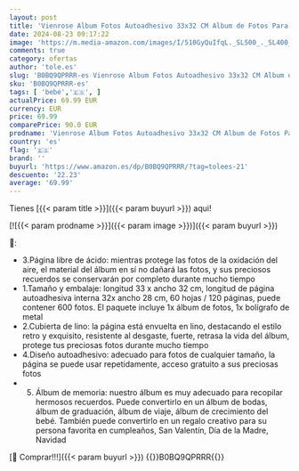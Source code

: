 ```yaml
---
layout: post
title: 'Vienrose Album Fotos Autoadhesivo 33x32 CM Album de Fotos Para Pegar y Escribir Funda de Lino Scrapbook Regalo Bebé Cumpleanos Recuerdos Boda Aniversario Familiares con un bolígrafo  120 páginas'
date: 2024-08-23 09:17:22
image: 'https://m.media-amazon.com/images/I/510GyQuIfqL._SL500_._SL400_.jpg'
comments: true
category: ofertas
author: 'tole.es'
slug: 'B0BQ9QPRRR-es Vienrose Album Fotos Autoadhesivo 33x32 CM Album de Fotos...'
sku: 'B0BQ9QPRRR-es'
tags: [ 'bebé','🇪🇸', ]
actualPrice: 69.99 EUR
currency: EUR
price: 69.99
comparePrice: 90.0 EUR
prodname: 'Vienrose Album Fotos Autoadhesivo 33x32 CM Album de Fotos Para Pegar y Escribir Funda de Lino Scrapbook Regalo Bebé Cumpleanos Recuerdos Boda Aniversario Familiares con un bolígrafo  120 páginas'
country: 'es'
flag: '🇪🇸'
brand: ''
buyurl: 'https://www.amazon.es/dp/B0BQ9QPRRR/?tag=tolees-21'
descuento: '22.23'
average: '69.99'
---
```


Tienes [{{< param title >}}]({{< param buyurl >}}) aqui!

[![{{< param prodname >}}]({{< param image >}})]({{< param buyurl >}})

🔎:

- 3.Página libre de ácido: mientras protege las fotos de la oxidación del aire, el material del álbum en sí no dañará las fotos, y sus preciosos recuerdos se conservarán por completo durante mucho tiempo
- 1.Tamaño y embalaje: longitud 33 x ancho 32 cm, longitud de página autoadhesiva interna 32x ancho 28 cm, 60 hojas / 120 páginas, puede contener 600 fotos. El paquete incluye 1x álbum de fotos, 1x bolígrafo de metal
- 2.Cubierta de lino: la página está envuelta en lino, destacando el estilo retro y exquisito, resistente al desgaste, fuerte, retrasa la vida del álbum, protege tus preciosas fotos durante mucho tiempo
- 4.Diseño autoadhesivo: adecuado para fotos de cualquier tamaño, la página se puede usar repetidamente, acceso gratuito a sus preciosas fotos
- 5. Álbum de memoria: nuestro álbum es muy adecuado para recopilar hermosos recuerdos. Puede convertirlo en un álbum de bodas, álbum de graduación, álbum de viaje, álbum de crecimiento del bebé. También puede convertirlo en un regalo creativo para su persona favorita en cumpleaños, San Valentín, Día de la Madre, Navidad

[🛒 Comprar!!!]({{< param buyurl >}})
{{<world>}}B0BQ9QPRRR{{</world>}}
